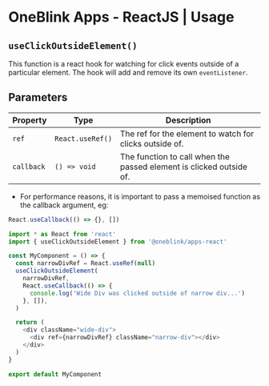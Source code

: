 # OneBlink Apps - ReactJS | Usage

## `useClickOutsideElement()`

This function is a react hook for watching for click events outside of a particular element. The hook will add and remove its own `eventListener`.

## Parameters

| Property   | Type             | Description                                                         |
| ---------- | ---------------- | ------------------------------------------------------------------- |
| `ref`      | `React.useRef()` | The ref for the element to watch for clicks outside of.             |
| `callback` | `() => void`     | The function to call when the passed element is clicked outside of. |

- For performance reasons, it is important to pass a memoised function as the callback argument, eg:

```js
React.useCallback(() => {}, [])
```

```js
import * as React from 'react'
import { useClickOutsideElement } from '@oneblink/apps-react'

const MyComponent = () => {
  const narrowDivRef = React.useRef(null)
  useClickOutsideElement(
    narrowDivRef,
    React.useCallback(() => {
      console.log('Wide Div was clicked outside of narrow div...')
    }, []),
  )

  return (
    <div className="wide-div">
      <div ref={narrowDivRef} className="narrow-div"></div>
    </div>
  )
}

export default MyComponent
```
